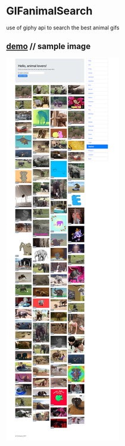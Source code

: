 # GIFanimalSearch

use of giphy api to search the best animal gifs

## [demo](https://ccowen.github.io/GIF-Animal-Search/)   //  sample image

![sample image](assets/gifAnimalSearch.png?raw=true "Title")
